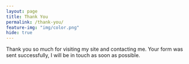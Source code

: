 ```yaml
---
layout: page
title: Thank You
permalink: /thank-you/
feature-img: "img/color.png"
hide: true
---
```


Thank you so much for visiting my site and contacting me. Your form was sent successfully, I will be in touch as soon as possible. 
